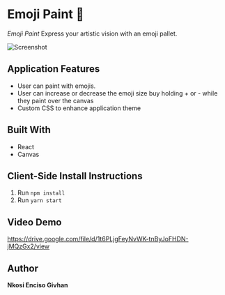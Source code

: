 # Emoji Paint 🎨

*Emoji Paint* Express your artistic vision with an emoji pallet.

![Screenshot](https://res.cloudinary.com/kos2kos/image/upload/v1544485706/emojiPaint.png)

## Application Features
- User can paint with emojis.
- User can increase or decrease the emoji size buy holding + or - while they paint over  the canvas
- Custom CSS to enhance application theme

## Built With
- React
- Canvas

## Client-Side Install Instructions
1. Run `npm install`
2. Run `yarn start`

## Video Demo
https://drive.google.com/file/d/1t6PLjgFeyNvWK-tnByJoFHDN-jMQzGx2/view

## Author
**Nkosi Enciso Givhan**
